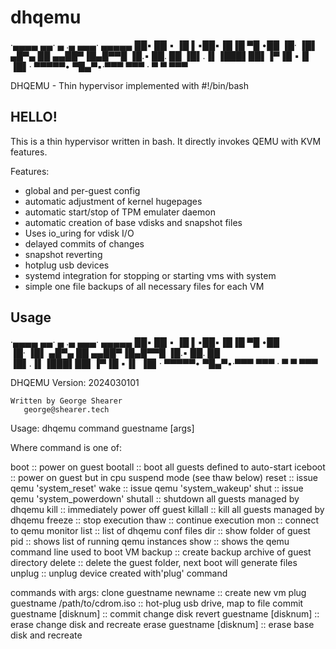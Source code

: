 # dhqemu


  ·▄▄▄▄         ▄▄·  ▄ .▄ ▄▄▄· ▄▄▄▄▄
  ██▪ ██ ▪     ▐█ ▌▪██▪▐█▐█ ▀█ •██
  ▐█· ▐█▌ ▄█▀▄ ██ ▄▄██▀▐█▄█▀▀█  ▐█.▪
  ██. ██ ▐█▌.▐▌▐███▌██▌▐▀▐█ ▪▐▌ ▐█▌·
  ▀▀▀▀▀•  ▀█▄▀▪·▀▀▀ ▀▀▀ · ▀  ▀  ▀▀▀

DHQEMU - Thin hypervisor implemented with #!/bin/bash

## HELLO!

This is a thin hypervisor written in bash. It directly invokes QEMU with KVM features.

Features:

* global and per-guest config
* automatic adjustment of kernel hugepages
* automatic start/stop of TPM emulater daemon
* automatic creation of base vdisks and snapshot files
* Uses io_uring for vdisk I/O
* delayed commits of changes
* snapshot reverting
* hotplug usb devices
* systemd integration for stopping or starting vms with system
* simple one file backups of all necessary files for each VM

## Usage

·▄▄▄▄         ▄▄·  ▄ .▄ ▄▄▄· ▄▄▄▄▄
██▪ ██ ▪     ▐█ ▌▪██▪▐█▐█ ▀█ •██  
▐█· ▐█▌ ▄█▀▄ ██ ▄▄██▀▐█▄█▀▀█  ▐█.▪
██. ██ ▐█▌.▐▌▐███▌██▌▐▀▐█ ▪▐▌ ▐█▌·
▀▀▀▀▀•  ▀█▄▀▪·▀▀▀ ▀▀▀ · ▀  ▀  ▀▀▀ 

   DHQEMU Version: 2024030101

    Written by George Shearer
       george@shearer.tech


Usage: dhqemu command guestname [args]

Where command is one of:

  boot     :: power on guest
  bootall  :: boot all guests defined to auto-start
  iceboot  :: power on guest but in cpu suspend mode (see thaw below)
  reset    :: issue qemu 'system_reset'
  wake     :: issue qemu 'system_wakeup'
  shut     :: issue qemu 'system_powerdown'
  shutall  :: shutdown all guests managed by dhqemu
  kill     :: immediately power off guest
  killall  :: kill all guests managed by dhqemu
  freeze   :: stop execution
  thaw     :: continue execution
  mon      :: connect to qemu monitor
  list     :: list of dhqemu conf files
  dir      :: show folder of guest
  pid      :: shows list of running qemu instances
  show     :: shows the qemu command line used to boot VM
  backup   :: create backup archive of guest directory
  delete   :: delete the guest folder, next boot will generate files
  unplug   :: unplug device created with'plug' command

commands with args:
  clone  guestname newname             :: create new vm
  plug   guestname /path/to/cdrom.iso  :: hot-plug usb drive, map to file
  commit guestname [disknum]           :: commit change disk
  revert guestname [disknum]           :: erase change disk and recreate
  erase  guestname [disknum]           :: erase base disk and recreate

